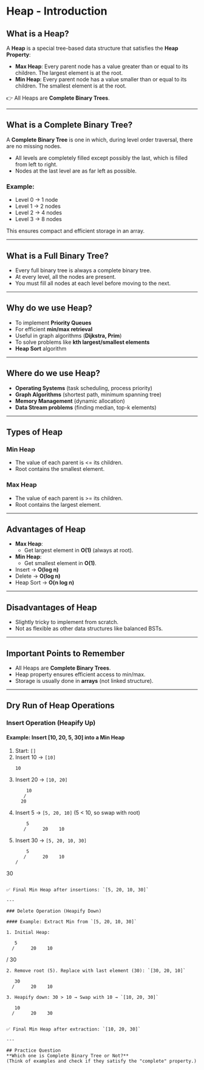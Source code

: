 
# Heap - Introduction

## What is a Heap?
A **Heap** is a special tree-based data structure that satisfies the **Heap Property**:

- **Max Heap**: Every parent node has a value greater than or equal to its children. The largest element is at the root.
- **Min Heap**: Every parent node has a value smaller than or equal to its children. The smallest element is at the root.

👉 All Heaps are **Complete Binary Trees**.

---

## What is a Complete Binary Tree?
A **Complete Binary Tree** is one in which, during level order traversal, there are no missing nodes.

- All levels are completely filled except possibly the last, which is filled from left to right.
- Nodes at the last level are as far left as possible.

### Example:
- Level 0 → 1 node  
- Level 1 → 2 nodes  
- Level 2 → 4 nodes  
- Level 3 → 8 nodes  

This ensures compact and efficient storage in an array.

---

## What is a Full Binary Tree?
- Every full binary tree is always a complete binary tree.  
- At every level, all the nodes are present.  
- You must fill all nodes at each level before moving to the next.

---

## Why do we use Heap?
- To implement **Priority Queues**
- For efficient **min/max retrieval**
- Useful in graph algorithms (**Dijkstra, Prim**)
- To solve problems like **kth largest/smallest elements**
- **Heap Sort** algorithm

---

## Where do we use Heap?
- **Operating Systems** (task scheduling, process priority)  
- **Graph Algorithms** (shortest path, minimum spanning tree)  
- **Memory Management** (dynamic allocation)  
- **Data Stream problems** (finding median, top-k elements)  

---

## Types of Heap

### Min Heap
- The value of each parent is <= its children.  
- Root contains the smallest element.

### Max Heap
- The value of each parent is >= its children.  
- Root contains the largest element.

---

## Advantages of Heap
- **Max Heap**:
  - Get largest element in **O(1)** (always at root).  
- **Min Heap**:
  - Get smallest element in **O(1)**.  
- Insert → **O(log n)**  
- Delete → **O(log n)**  
- Heap Sort → **O(n log n)**  

---

## Disadvantages of Heap
- Slightly tricky to implement from scratch.  
- Not as flexible as other data structures like balanced BSTs.  

---

## Important Points to Remember
- All Heaps are **Complete Binary Trees**.  
- Heap property ensures efficient access to min/max.  
- Storage is usually done in **arrays** (not linked structure).  

---

## Dry Run of Heap Operations

### Insert Operation (Heapify Up)

#### Example: Insert [10, 20, 5, 30] into a Min Heap

1. Start: `[]`
2. Insert 10 → `[10]`  
   ```
   10
   ```
3. Insert 20 → `[10, 20]`  
   ```
       10
      /
     20
   ```
4. Insert 5 → `[5, 20, 10]` (5 < 10, so swap with root)  
   ```
       5
      /      20    10
   ```
5. Insert 30 → `[5, 20, 10, 30]`  
   ```
       5
      /      20    10
   /
  30
   ```

✅ Final Min Heap after insertions: `[5, 20, 10, 30]`

---

### Delete Operation (Heapify Down)

#### Example: Extract Min from `[5, 20, 10, 30]`

1. Initial Heap:  
   ```
       5
      /      20    10
   /
  30
   ```
2. Remove root (5). Replace with last element (30): `[30, 20, 10]`  
   ```
       30
      /      20    10
   ```
3. Heapify down: 30 > 10 → Swap with 10 → `[10, 20, 30]`  
   ```
       10
      /      20    30
   ```

✅ Final Min Heap after extraction: `[10, 20, 30]`

---

## Practice Question
**Which one is Complete Binary Tree or Not?**  
(Think of examples and check if they satisfy the "complete" property.)
